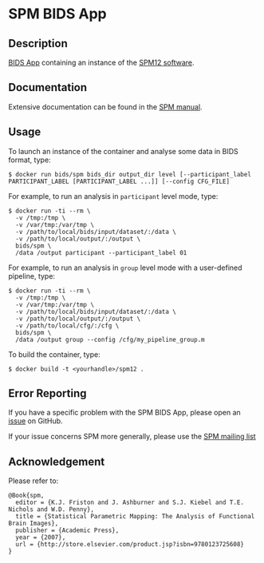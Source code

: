 # SPM BIDS App

## Description

[BIDS App](http://bids-apps.neuroimaging.io/) containing an instance of the [SPM12 software](http://www.fil.ion.ucl.ac.uk/spm/).

## Documentation

Extensive documentation can be found in the [SPM manual](http://www.fil.ion.ucl.ac.uk/spm/doc/manual.pdf).

## Usage

To launch an instance of the container and analyse some data in BIDS format, type:

```
$ docker run bids/spm bids_dir output_dir level [--participant_label PARTICIPANT_LABEL [PARTICIPANT_LABEL ...]] [--config CFG_FILE]
```

For example, to run an analysis in ```participant``` level mode, type:

```
$ docker run -ti --rm \
  -v /tmp:/tmp \
  -v /var/tmp:/var/tmp \
  -v /path/to/local/bids/input/dataset/:/data \
  -v /path/to/local/output/:/output \
  bids/spm \
  /data /output participant --participant_label 01
```

For example, to run an analysis in ```group``` level mode with a user-defined pipeline, type:

```
$ docker run -ti --rm \
  -v /tmp:/tmp \
  -v /var/tmp:/var/tmp \
  -v /path/to/local/bids/input/dataset/:/data \
  -v /path/to/local/output/:/output \
  -v /path/to/local/cfg/:/cfg \
  bids/spm \
  /data /output group --config /cfg/my_pipeline_group.m
```

To build the container, type:

```
$ docker build -t <yourhandle>/spm12 .
```

## Error Reporting

If you have a specific problem with the SPM BIDS App, please open an [issue](https://github.com/BIDS-Apps/SPM/issues) on GitHub.

If your issue concerns SPM more generally, please use the [SPM mailing list](https://www.jiscmail.ac.uk/cgi-bin/webadmin?A0=spm)

## Acknowledgement

Please refer to:

```
@Book{spm,
  editor = {K.J. Friston and J. Ashburner and S.J. Kiebel and T.E. Nichols and W.D. Penny},
  title = {Statistical Parametric Mapping: The Analysis of Functional Brain Images},
  publisher = {Academic Press},
  year = {2007},
  url = {http://store.elsevier.com/product.jsp?isbn=9780123725608} 
}
```
